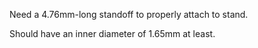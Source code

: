 Need a 4.76mm-long standoff to properly attach to stand.

Should have an inner diameter of 1.65mm at least.